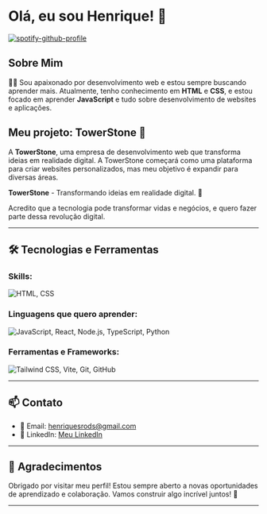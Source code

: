 # Olá, eu sou Henrique! 👋
[![spotify-github-profile](https://spotify-github-profile.kittinanx.com/api/view?uid=henriquerodss&cover_image=true&theme=default&show_offline=true&background_color=121212&interchange=true)](https://github.com/kittinan/spotify-github-profile)
## Sobre Mim

👨‍💻 Sou apaixonado por desenvolvimento web e estou sempre buscando aprender mais. Atualmente, tenho conhecimento em **HTML** e **CSS**, e estou focado em aprender **JavaScript** e tudo sobre desenvolvimento de websites e aplicações.

## Meu projeto: TowerStone 🚀

A **TowerStone**, uma empresa de desenvolvimento web que transforma ideias em realidade digital. A TowerStone começará como uma plataforma para criar websites personalizados, mas meu objetivo é expandir para diversas áreas.

**TowerStone** - Transformando ideias em realidade digital. 🚀

Acredito que a tecnologia pode transformar vidas e negócios, e quero fazer parte dessa revolução digital.

---

## 🛠️ Tecnologias e Ferramentas

### Skills:
<div align="left">
  <img src="https://skillicons.dev/icons?i=html,css" alt="HTML, CSS" />
</div>

### Linguagens que quero aprender:
<div align="left">
  <img src="https://skillicons.dev/icons?i=js,react,nodejs,typescript,python" alt="JavaScript, React, Node.js, TypeScript, Python" />
</div>

### Ferramentas e Frameworks:
<div align="left">
  <img src="https://skillicons.dev/icons?i=tailwind,vite,git,github" alt="Tailwind CSS, Vite, Git, GitHub" />
</div>

---

## 📫 Contato

- 📧 Email: [henriquesrods@gmail.com](mailto:henriquesrods@gmail.com)
- 💼 LinkedIn: [Meu LinkedIn](https://www.linkedin.com/in/henriquesousarodrigues)

---

## 🌟 Agradecimentos

Obrigado por visitar meu perfil! Estou sempre aberto a novas oportunidades de aprendizado e colaboração. Vamos construir algo incrível juntos! 🚀

---
